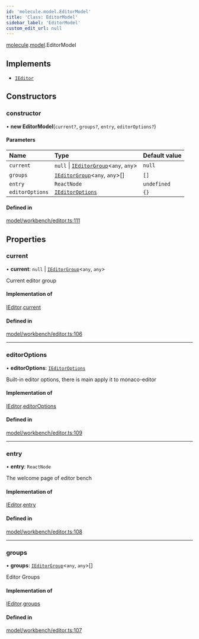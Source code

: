 ```yaml
---
id: 'molecule.model.EditorModel'
title: 'Class: EditorModel'
sidebar_label: 'EditorModel'
custom_edit_url: null
---
```


[molecule](../namespaces/molecule).[model](../namespaces/molecule.model).EditorModel

## Implements

-   [`IEditor`](../interfaces/molecule.model.IEditor)

## Constructors

### constructor

• **new EditorModel**(`current?`, `groups?`, `entry`, `editorOptions?`)

#### Parameters

| Name            | Type                                                                                 | Default value |
| :-------------- | :----------------------------------------------------------------------------------- | :------------ |
| `current`       | `null` \| [`IEditorGroup`](../interfaces/molecule.model.IEditorGroup)<`any`, `any`\> | `null`        |
| `groups`        | [`IEditorGroup`](../interfaces/molecule.model.IEditorGroup)<`any`, `any`\>[]         | `[]`          |
| `entry`         | `ReactNode`                                                                          | `undefined`   |
| `editorOptions` | [`IEditorOptions`](../namespaces/molecule.model#ieditoroptions)                      | `{}`          |

#### Defined in

[model/workbench/editor.ts:111](https://github.com/DTStack/molecule/blob/3e6bc450/src/model/workbench/editor.ts#L111)

## Properties

### current

• **current**: `null` \| [`IEditorGroup`](../interfaces/molecule.model.IEditorGroup)<`any`, `any`\>

Current editor group

#### Implementation of

[IEditor](../interfaces/molecule.model.IEditor).[current](../interfaces/molecule.model.IEditor#current)

#### Defined in

[model/workbench/editor.ts:106](https://github.com/DTStack/molecule/blob/3e6bc450/src/model/workbench/editor.ts#L106)

---

### editorOptions

• **editorOptions**: [`IEditorOptions`](../namespaces/molecule.model#ieditoroptions)

Built-in editor options, there is main apply it to monaco-editor

#### Implementation of

[IEditor](../interfaces/molecule.model.IEditor).[editorOptions](../interfaces/molecule.model.IEditor#editoroptions)

#### Defined in

[model/workbench/editor.ts:109](https://github.com/DTStack/molecule/blob/3e6bc450/src/model/workbench/editor.ts#L109)

---

### entry

• **entry**: `ReactNode`

The welcome page of editor bench

#### Implementation of

[IEditor](../interfaces/molecule.model.IEditor).[entry](../interfaces/molecule.model.IEditor#entry)

#### Defined in

[model/workbench/editor.ts:108](https://github.com/DTStack/molecule/blob/3e6bc450/src/model/workbench/editor.ts#L108)

---

### groups

• **groups**: [`IEditorGroup`](../interfaces/molecule.model.IEditorGroup)<`any`, `any`\>[]

Editor Groups

#### Implementation of

[IEditor](../interfaces/molecule.model.IEditor).[groups](../interfaces/molecule.model.IEditor#groups)

#### Defined in

[model/workbench/editor.ts:107](https://github.com/DTStack/molecule/blob/3e6bc450/src/model/workbench/editor.ts#L107)
